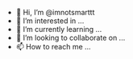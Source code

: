 - 👋 Hi, I’m @imnotsmarttt
- 👀 I’m interested in ...
- 🌱 I’m currently learning ...
- 💞️ I’m looking to collaborate on ...
- 📫 How to reach me ...

<!---
imnotsmarttt/imnotsmarttt is a ✨ special ✨ repository because its `README.md` (this file) appears on your GitHub profile.
You can click the Preview link to take a look at your changes.
--->
